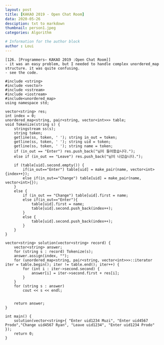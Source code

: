 ```yaml
---
layout: post
title: [KAKAO 2019 - Open Chat Room]
data: 2020-05-26
desciption: txt to markdown
thumbnail: person1.jpeg
categories: Algorithm

# Information for the author block
author : Loui
---
```


	﻿[126. [Programmers– KAKAO 2019 :Open Chat Room]]
	- it was an easy problem, but I needed to handle complex unordered_map structure. it was quite confusing.
	- see the code.
	
	#include <string>
	#include <vector>
	#include <sstream>
	#include <iostream>
	#include<unordered_map>
	using namespace std;
	
	vector<string> res;
	int index = 0;
	unordered_map<string, pair<string, vector<int>>> table;
	void Tokenize(string s) {
		stringstream ss(s);
		string token;
		getline(ss, token, ' '); string in_out = token;
		getline(ss, token, ' '); string uid = token;
		getline(ss, token, ' '); string name = token;
		if (in_out == "Enter") res.push_back("님이 들어왔습니다.");
		else if (in_out == "Leave") res.push_back("님이 나갔습니다.");
	
		if (table[uid].second.empty()) {
			if(in_out=="Enter") table[uid] = make_pair(name, vector<int>{index++});
			else if(in_out=="Change") table[uid] = make_pair(name, vector<int>{});
		} 
		else {
			if (in_out == "Change") table[uid].first = name;
			else if(in_out=="Enter"){
				table[uid].first = name;
				table[uid].second.push_back(index++);
			}
			else {
				table[uid].second.push_back(index++);
			}
		}
	}
	
	vector<string> solution(vector<string> record) {
		vector<string> answer;
		for (string s : record) Tokenize(s);
		answer.assign(index, "");
		for (unordered_map<string, pair<string, vector<int>>>::iterator iter = table.begin(); iter != table.end(); iter++) {
			for (int i : iter->second.second) {
				answer[i] = iter->second.first + res[i];
			}
		}
		for (string s : answer)
			cout << s << endl;
	
		
		return answer;
	}
	
	int main() {
		solution(vector<string>{ "Enter uid1234 Muzi", "Enter uid4567 Prodo","Change uid4567 Ryan", "Leave uid1234", "Enter uid1234 Prodo"  });
		return 0;
	}
	
